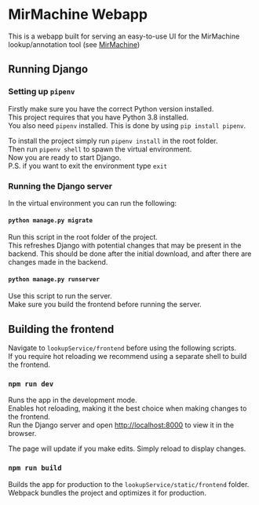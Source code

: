 # MirMachine Webapp
This is a webapp built for serving an easy-to-use UI 
for the MirMachine lookup/annotation tool 
(see [MirMachine](https://github.com/sinanugur/MirMachine)) 

## Running Django
### Setting up `pipenv`
Firstly make sure you have the correct Python version installed.\
This project requires that you have Python 3.8 installed.\
You also need `pipenv` installed. This is done by using `pip install pipenv`. 

To install the project simply run `pipenv install` in the root folder.\
Then run `pipenv shell` to spawn the virtual environment.\
Now you are ready to start Django.\
P.S. if you want to exit the environment type `exit`

### Running the Django server
In the virtual environment you can run the following:
#### `python manage.py migrate` 
Run this script in the root folder of the project.\
This refreshes Django with potential changes that may be present in the backend.
This should be done after the initial download, and after there are changes made
in the backend.
#### `python manage.py runserver`
Use this script to run the server.\
Make sure you build the frontend before running the server.


## Building the frontend 
Navigate to `lookupService/frontend`
before using the following scripts.\
If you require hot reloading we recommend using a separate 
shell to build the frontend. 

### `npm run dev`
Runs the app in the development mode.\
Enables hot reloading, making it the best choice when making changes to the frontend.\
Run the Django server and open [http://localhost:8000](http://localhost:8000) to view it in the browser.

The page will update if you make edits. Simply reload to display changes. 

### `npm run build`
Builds the app for production to the `lookupService/static/frontend` folder.\
Webpack bundles the project and optimizes it for production.



